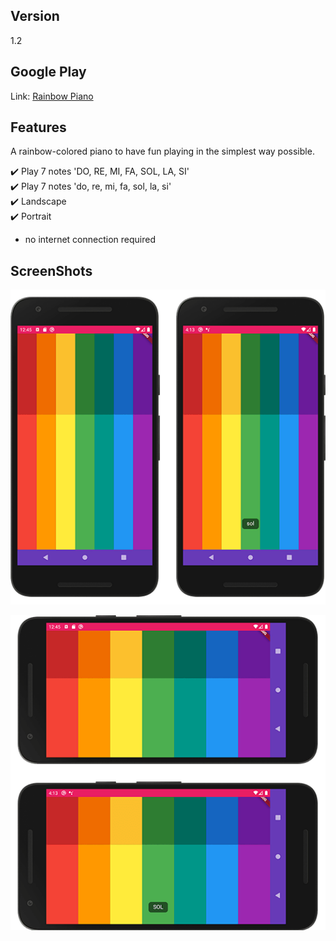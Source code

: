 ## Version

1.2

## Google Play

Link: [Rainbow Piano](https://play.google.com/store/apps/details?id=br.com.yonathan.rainbowpiano)

## Features

A rainbow-colored piano to have fun playing in the simplest way possible.

✔️ Play 7 notes 'DO, RE, MI, FA, SOL, LA, SI'<br>
✔️ Play 7 notes 'do, re, mi, fa, sol, la, si'<br>
✔️ Landscape<br>
✔️ Portrait

- no internet connection required

## ScreenShots

![alt-screenhot](/assets/images/screenshot-1.png "Portrait")

![alt-screenhot](/assets/images/screenshot-2.png "Landscape")
